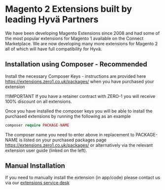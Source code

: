 # Magento 2 Extensions built by leading Hyvä Partners

We have been developing Magento Extensions since 2008 and had some of the most popular extensions for Magento 1 available on the Connect Marketplace. We are now developing many more extensions for Magento 2 all of which will have full compatibility for Hyvä.


## Installation using Composer - Recommended

Install the necessary Composer Keys - instructions are provided here https://extensions.zero1.co.uk/packages/ when you have purchased your extension

!!!IMPORTANT If you have a retainer contract with ZERO-1 you will receive 100% discount on all extensions.

Once you have installed the composer keys you will be able to install the purchased extensions by running the following as an example

```php
composer require PACKAGE-NAME


```
The composer name you need to enter above in replacement to PACKAGE-NAME is listed on your purchased packages page https://extensions.zero1.co.uk/packages/ or alternatively via the relevant extension user guide (linked on the left).

## Manual Installation

If you need to manually install the extension (in app/code) please contact us via our [extensions service desk](https://zero1commerce.atlassian.net/servicedesk/customer/portal/167)
